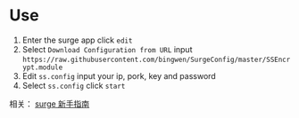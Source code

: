 # Use

1. Enter the surge app click `edit` 
2. Select `Download Configuration from URL`  input `https://raw.githubusercontent.com/bingwen/SurgeConfig/master/SSEncrypt.module`
3. Edit `ss.config` input your ip, pork, key and password
4. Select `ss.config` click `start`


相关： [surge 新手指南](https://medium.com/@scomper/surge-%E9%85%8D%E7%BD%AE%E6%96%87%E4%BB%B6-a1533c10e80b#.p6jou9a6l) 

